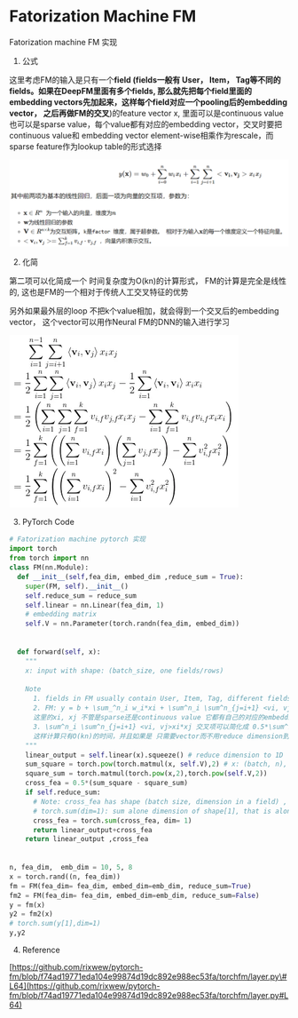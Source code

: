 # Fatorization Machine FM

Fatorization machine FM 实现

1. 公式

这里考虑FM的输入是只有一个**field \(fields一般有 User， Item， Tag等不同的fields。如果在DeepFM里面有多个fields, 那么就先把每个field里面的embedding vectors先加起来，这样每个field对应一个pooling后的embedding vector， 之后再做FM的交叉**\)的feature vector x, 里面可以是continuous value也可以是sparse value，每个value都有对应的embedding vector，交叉时要把continuous value和 embedding vector element-wise相乘作为rescale，而sparse feature作为lookup table的形式选择

![](../.gitbook/assets/image%20%281%29.png)

2. 化简

第二项可以化简成一个 时间复杂度为O\(kn\)的计算形式， FM的计算是完全是线性的, 这也是FM的一个相对于传统人工交叉特征的优势

另外如果最外层的loop 不把k个value相加，就会得到一个交叉后的embedding vector， 这个vector可以用作Neural FM的DNN的输入进行学习



![](../.gitbook/assets/image.png)



3. PyTorch Code

```python
# Fatorization machine pytorch 实现
import torch
from torch import nn
class FM(nn.Module):
  def __init__(self,fea_dim, embed_dim ,reduce_sum = True):
    super(FM, self).__init__()
    self.reduce_sum = reduce_sum
    self.linear = nn.Linear(fea_dim, 1)
    # embedding matrix
    self.V = nn.Parameter(torch.randn(fea_dim, embed_dim))


  def forward(self, x):
    """
    x: input with shape: (batch_size, one fields/rows)

    Note
      1. fields in FM usually contain User, Item, Tag, different fields mean different profile of user, item, other factor
      2. FM: y = b + \sum_^n_i w_i*xi + \sum^n_i \sum^n_{j=i+1} <vi, vj>xi*xj
      这里的xi, xj 不管是sparse还是continuous value 它都有自己的对应的embedding， 并且是 vi*xi 把这个continuous value 和 embedding rescale
      3. \sum^n_i \sum^n_{j=i+1} <vi, vj>xi*xj 交叉项可以简化成 0.5*\sum^k_f=1 ( (\sum^n_i(vi*xi))^2 - \sum^n_i(vi^2*xi^2) )
      这样计算只有O(kn)的时间，并且如果是 只需要vector而不用reduce dimension到scalar value，就可以简单去掉 \sum^k_f=1 的loop
    """
    linear_output = self.linear(x).squeeze() # reduce dimension to 1D
    sum_square = torch.pow(torch.matmul(x, self.V),2) # x: (batch, n), self.V: (n, embed_dimension)
    square_sum = torch.matmul(torch.pow(x,2),torch.pow(self.V,2))
    cross_fea = 0.5*(sum_square - square_sum)
    if self.reduce_sum:
      # Note: cross_fea has shape (batch size, dimension in a field) , there is only one field
      # torch.sum(dim=1): sum alone dimension of shape[1], that is along dimension of a field
      cross_fea = torch.sum(cross_fea, dim= 1)
      return linear_output+cross_fea
    return linear_output ,cross_fea


n, fea_dim,  emb_dim = 10, 5, 8
x = torch.rand((n, fea_dim))
fm = FM(fea_dim= fea_dim, embed_dim=emb_dim, reduce_sum=True)
fm2 = FM(fea_dim= fea_dim, embed_dim=emb_dim, reduce_sum=False)
y = fm(x)
y2 = fm2(x)
# torch.sum(y[1],dim=1)
y,y2
```



4. Reference

[https://github.com/rixwew/pytorch-fm/blob/f74ad19771eda104e99874d19dc892e988ec53fa/torchfm/layer.py\#L64](https://github.com/rixwew/pytorch-fm/blob/f74ad19771eda104e99874d19dc892e988ec53fa/torchfm/layer.py#L64)

